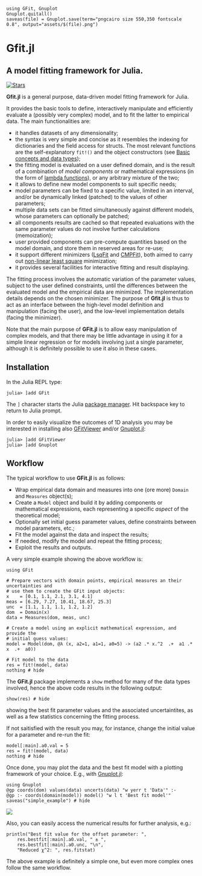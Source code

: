```@setup abc
using GFit, Gnuplot
Gnuplot.quitall()
saveas(file) = Gnuplot.save(term="pngcairo size 550,350 fontscale 0.8", output="assets/$(file).png")
```

# Gfit.jl
## A model fitting framework for Julia.
[![Stars](https://img.shields.io/github/stars/gcalderone/GFit.jl?style=social)](https://github.com/gcalderone/GFit.jl)


**Gfit.jl** is a general purpose, data-driven model fitting framework for Julia.

It provides the basic tools to define, interactively manipulate and efficiently evaluate a (possibly very complex) model, and to fit the latter to empirical data. The main functionalities are:
- it handles datasets of any dimensionality;
- the syntax is very simple and concise as it resembles the indexing for dictionaries and the field access for structs.  The most relevant functions are the self-explanatory `fit!()` and the object constructors (see [Basic concepts and data types](@ref));
- the fitting model is evaluated on a user defined domain, and is the result of a combination of *model components* or mathematical expressions (in the form of [lambda functions](https://en.wikipedia.org/wiki/Anonymous_function)), or any arbitrary mixture of the two;
- it allows to define new model components to suit specific needs;
- model parameters can be fixed to a specific value, limited in an interval, and/or be dynamically linked (patched) to the values of other parameters;
- multiple data sets can be fitted simultaneously against different models, whose parameters can optionally be patched;
- all components results are cached so that repeated evaluations with the same parameter values do not involve further calculations (memoization);
- user provided components can pre-compute quantities based on the model domain, and store them in reserved areas for re-use;
- it support different minimizers ([LsqFit](https://github.com/JuliaNLSolvers/LsqFit.jl) and [CMPFit](https://github.com/gcalderone/CMPFit.jl)), both aimed to carry out [non-linear least square](https://en.wikipedia.org/wiki/Non-linear_least_squares) minimization;
- it provides several facilities for interactive fitting and result displaying.

The fitting process involves the automatic variation of the parameter values, subject to the user defined constraints, until the differences between the evaluated model and the empirical data are minimized. The implementation details depends on the chosen minimizer.  The purpose of **Gfit.jl** is thus to act as an interface between the high-level model definition and manipulation (facing the user), and the low-level implementation details (facing the minimizer).

Note that the main purpose of **GFit.jl** is to allow easy manipulation of complex models, and that there may be little advantage in using it for a simple linear regression or for models involving just a single parameter, although it is definitely possible to use it also in these cases.


## Installation

In the Julia REPL type:
```julia-repl
julia> ]add GFit
```
The `]` character starts the Julia [package manager](https://julialang.github.io/Pkg.jl/v1/getting-started.html#Basic-Usage-1). Hit backspace key to return to Julia prompt.


In order to easily visualize the outcomes of 1D analysis you may be interested in installing also [GFitViewer](https://github.com/lnicastro/GFitViewer.jl) and/or [Gnuplot.jl](https://github.com/gcalderone/Gnuplot.jl):
```julia-repl
julia> ]add GFitViewer
julia> ]add Gnuplot
```

## Workflow

The typical workflow to use **GFit.jl** is as follows:
- Wrap empirical data domain and measures into one (ore more) `Domain` and `Measures` object(s);
- Create a `Model` object and build it by adding components or mathematical expressions, each representing a specific *aspect* of the theoretical model;
- Optionally set initial guess parameter values, define constraints between model parameters, etc.;
- Fit the model against the data and inspect the results;
- If needed, modify the model and repeat the fitting process;
- Exploit the results and outputs.

A very simple example showing the above workflow is:
```@example abc
using GFit

# Prepare vectors with domain points, empirical measures an their uncertainties and
# use them to create the GFit input objects:
x    = [0.1, 1.1, 2.1, 3.1, 4.1]
meas = [6.29, 7.27, 10.41, 18.67, 25.3]
unc  = [1.1, 1.1, 1.1, 1.2, 1.2]
dom  = Domain(x)
data = Measures(dom, meas, unc)

# Create a model using an explicit mathematical expression, and provide the
# initial guess values:
model = Model(dom, @λ (x, a2=1, a1=1, a0=5) -> (a2 .* x.^2  .+  a1 .* x  .+  a0))

# Fit model to the data
res = fit!(model, data)
nothing # hide
```

The **GFit.jl** package implements a `show` method for many of the data types involved, hence the above code results in the following output:
```@example abc
show(res) # hide
```
showing the best fit parameter values and the associated uncertaintites, as well as a few statistics concerning the fitting process.

If not saitisfied with the result you may, for instance, change the initial value for a parameter and re-run the fit:
```@example abc
model[:main].a0.val = 5
res = fit!(model, data)
nothing # hide
```

Once done, you may plot the data and the best fit model with a plotting framework of your choice. E.g., with [Gnuplot.jl](https://github.com/gcalderone/Gnuplot.jl):
```@example abc
using Gnuplot
@gp coords(dom) values(data) uncerts(data) "w yerr t 'Data'" :-
@gp :- coords(domain(model)) model() "w l t 'Best fit model'"
saveas("simple_example") # hide
```
![](assets/simple_example.png)

Also, you can easily access the numerical results for further analysis, e.g.:
```@example abc
println("Best fit value for the offset parameter: ", 
	res.bestfit[:main].a0.val, " ± ", 
	res.bestfit[:main].a0.unc, "\n",
	"Reduced χ^2: ", res.fitstat)
```

The above example is definitely a simple one, but even more complex ones follow the same workflow.
